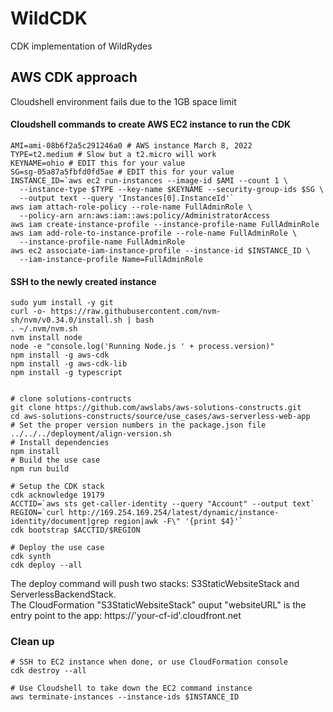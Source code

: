 # WildCDK
CDK implementation of WildRydes

## AWS CDK approach
Cloudshell environment fails due to the 1GB space limit


#### Cloudshell commands to create AWS EC2 instance to run the CDK
```
AMI=ami-08b6f2a5c291246a0 # AWS instance March 8, 2022
TYPE=t2.medium # Slow but a t2.micro will work
KEYNAME=ohio # EDIT this for your value
SG=sg-05a87a5fbfd0fd5ae # EDIT this for your value
INSTANCE_ID=`aws ec2 run-instances --image-id $AMI --count 1 \
  --instance-type $TYPE --key-name $KEYNAME --security-group-ids $SG \
  --output text --query 'Instances[0].InstanceId'`
aws iam attach-role-policy --role-name FullAdminRole \
  --policy-arn arn:aws:iam::aws:policy/AdministratorAccess
aws iam create-instance-profile --instance-profile-name FullAdminRole
aws iam add-role-to-instance-profile --role-name FullAdminRole \
  --instance-profile-name FullAdminRole
aws ec2 associate-iam-instance-profile --instance-id $INSTANCE_ID \
  --iam-instance-profile Name=FullAdminRole
```

#### SSH to the newly created instance
```
sudo yum install -y git
curl -o- https://raw.githubusercontent.com/nvm-sh/nvm/v0.34.0/install.sh | bash
. ~/.nvm/nvm.sh
nvm install node
node -e "console.log('Running Node.js ' + process.version)"
npm install -g aws-cdk
npm install -g aws-cdk-lib
npm install -g typescript


```

```
# clone solutions-contructs
git clone https://github.com/awslabs/aws-solutions-constructs.git
cd aws-solutions-constructs/source/use_cases/aws-serverless-web-app
# Set the proper version numbers in the package.json file
../../../deployment/align-version.sh
# Install dependencies
npm install
# Build the use case
npm run build

# Setup the CDK stack
cdk acknowledge 19179  
ACCTID=`aws sts get-caller-identity --query "Account" --output text`
REGION=`curl http://169.254.169.254/latest/dynamic/instance-identity/document|grep region|awk -F\" '{print $4}'`
cdk bootstrap $ACCTID/$REGION

# Deploy the use case
cdk synth
cdk deploy --all

```
The deploy command will push two stacks: S3StaticWebsiteStack and ServerlessBackendStack.  
The CloudFormation "S3StaticWebsiteStack" ouput "websiteURL" is the entry point to the app: https://'your-cf-id'.cloudfront.net

### Clean up
```
# SSH to EC2 instance when done, or use CloudFormation console
cdk destroy --all
```

```
# Use Cloudshell to take down the EC2 command instance
aws terminate-instances --instance-ids $INSTANCE_ID
```

